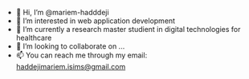 - 👋 Hi, I’m @mariem-hadddeji
- 👀 I’m interested in web application development
- 🌱 I’m currently a research master studient in digital technologies for healthcare
- 💞️ I’m looking to collaborate on ...
- 📫 You can reach me through my email: haddejimariem.isims@gmail.com 

<!---
mariem-hadddeji/mariem-hadddeji is a ✨ special ✨ repository because its `README.md` (this file) appears on your GitHub profile.
You can click the Preview link to take a look at your changes.
--->
